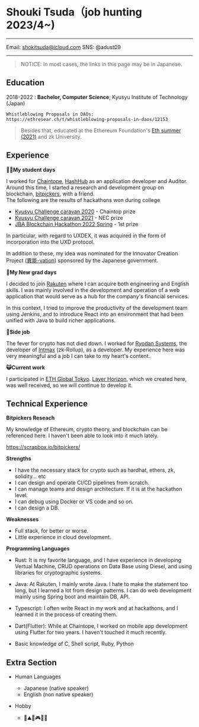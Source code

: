 Shouki Tsuda（job hunting 2023/4~)
============

-------------------     ----------------------------
Email:                       shokitsuda@icloud.com
SNS:                       @adust09
-------------------     ----------------------------
>NOTICE: In most cases, the links in this page may be in Japanese.

Education
---------

2018-2022
:   **Bachelor, Computer Science**; Kyusyu Institute of Technology (Japan)

    Whistleblowing Proposals in DAOs: https://ethresear.ch/t/whistleblowing-proposals-in-daos/12153

>Besides that, educated at the Ethereum Foundation's [Eth summer (2021)](https://hide.ac/users/lM1gsLZE8OcoPhDrD1W6hpwZkRi1
) and zk University.

Experience
----------

**🧑‍🎓My student days**

I worked for [Chaintope](https://www.chaintope.com/en/), [HashHub](https://hashhub.tokyo/) as an application developer and Auditor. \
Around this time, I started a research and development group on blockchain, [bitpickers](https://scrapbox.io/bitpickers/), with a friend. \
The following are the results of hackathons won during college

* [Kyusyu Challenge caravan 2020](https://github.com/Bitpickers-dev/qusary-front) - Chaintop prize
* [Kyusyu Challenge caravan 2021](https://github.com/Bitpickers-dev/ReportToken) - NEC prize
* [JBA Blockchain Hackathon 2022 Spring](https://github.com/Bitpickers-dev/UXDEX) - 1st prize

In particular, with regard to UXDEX, it was acquired in the form of incorporation into the UXD protocol.

In addition to these, my idea was nominated for the Innovator Creation Project ([異能-vation](https://www.inno.go.jp/result/2021/generation/nominate/)) sponsored by the Japanese government.

**🔰My New grad days**

I decided to join [Rakuten](https://global.rakuten.com/corp/) where I can acquire both engineering and English skills. I was mainly involved in the development and operation of a web application that would serve as a hub for the company's financial services.

In this context, I tried to improve the productivity of the development team using Jenkins, and to introduce React into an environment that had been unified with Java to build richer applications.

**🤫Side job**

The fever for crypto has not died down. I worked for [Ryodan Systems](https://ryodan.systems/), the developer of [Intmax](https://intmax.io/) (zk-Rollup), as a developer.
My experience here was very meaningful and a job I can take to my heart's content.

**😺Current work**

I participated in [ETH Global Tokyo](https://ethglobal.com/events/tokyo). [Layer Horizon](https://ethglobal.com/showcase/layerhorizon-bq5st), which we created here, was well received, so we will continue to develop it.

Technical Experience
--------------------

**Bitpickers Reseach**

   My knowledge of Ethereum, crypto theory, and blockchain can be referenced here. I haven't been able to look into it much lately.

   https://scrapbox.io/bitpickers/

**Strengths**

   - I have the necessary stack for crypto such as hardhat, ethers, zk, solidity... etc 
   - I can design and operate CI/CD pipelines from scratch. 
   - I can manage teams and design architecture. If it is at the hackathon level. 
   - I can debug using Docker or VS code and so on. 
   - I can design a DB. 

**Weaknesses**

   - Full stack, for better or worse. 
   - Little experience in cloud development. 

**Programming Languages**

   - Rust: It is my favorite language, and I have experience in developing Vertual Machine, CRUD operations on Data Base using Diesel, and using libraries for cryptographic systems.

   - Java: At Rakuten, I mainly wrote Java. I hate to make the statement too long, but I learned a lot from design patterns. I can do web development mainly using Spring boot and maintain DB, API.

   - Typescript: I often write React in my work and at hackathons, and I learned it in the process of creating them.

   - Dart(Flutter): While at Chaintope, I worked on mobile app development using Flutter for two years. I haven't touched it much recently.

   - Basic knowledge of C, Shell script, Ruby, Python


Extra Section
----------------------------------------

* Human Languages

     * Japanese (native speaker)
     * English (non native speaker)

* Hobby

    * 🎣⛰️🎸🎮🚵‍♀️

